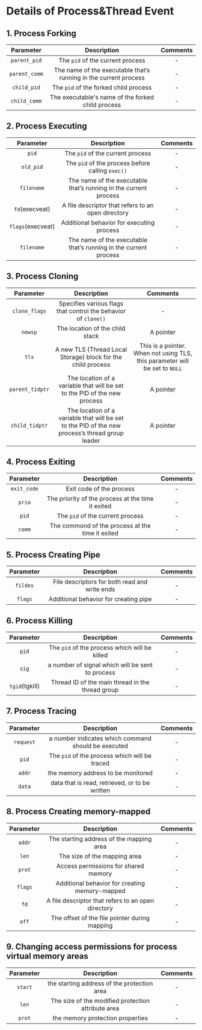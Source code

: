 # Details of Process&Thread Event

## 1. Process Forking

|   Parameter   |                           Description                            | Comments |
|:-------------:|:----------------------------------------------------------------:|:--------:|
| `parent_pid`  |                 The `pid` of the current process                 |    -     |
| `parent_comm` | The name of the executable that’s running in the current process |    -     |
|  `child_pid`  |              The `pid` of the forked child process               |    -     |
| `child_comm`  |        The executable's name of the forked child process         |    -     | 

## 2. Process Executing

| Parameter  |                           Description                            | Comments |
|:----------:|:----------------------------------------------------------------:|:--------:|
|   `pid`    |                 The `pid` of the current process                 |    -     |
| `old_pid`  |         The `pid` of the process before calling `exec()`         |    -     |
| `filename` | The name of the executable that’s running in the current process |    -     |
|   `fd`(execveat)    |                 A file descriptor that refers to an open directory                  |    -     |
| `flags`(execveat)  |         Additional behavior for executing process         |    -     |
| `filename` | The name of the executable that’s running in the current process |    -     |  

## 3. Process Cloning

|    Parameter    |                                           Description                                           |                                  Comments                                   |
|:---------------:|:-----------------------------------------------------------------------------------------------:|:---------------------------------------------------------------------------:|
|  `clone_flags`  |                 Specifies various flags that control the behavior of `clone()`                  |                                      -                                      |
|     `newsp`     |                                 The location of the child stack                                 |                                  A pointer                                  |
|      `tls`      |                  A new TLS (Thread Local Storage) block for the child process                   | This is a pointer. When not using TLS, this parameter will be set to `NULL` |
| `parent_tidptr` |            The location of a variable that will be set to the PID of the new process            |                                  A pointer                                  |
| `child_tidptr`  | The location of a variable that will be set to the PID of the new process’s thread group leader |                                  A pointer                                  | 

## 4. Process Exiting 

|  Parameter   |                          Description                           |     Comments      |
|:------------:|:--------------------------------------------------------------:|:-----------------:|
| `exit_code`  |                    Exit code of the process                    |         -         | 
|    `prio`    |       The priority of the process at the time it exited        |     -             |
|    `pid`    |       The `pid` of the current process        |     -             |
|    `comm`    |       The commond of the process at the time it exited        |     -             |

## 5. Process Creating Pipe

|  Parameter   |                          Description                           |     Comments      |
|:------------:|:--------------------------------------------------------------:|:-----------------:|
| `fildes`  |                  File descriptors for both read and write ends                  |         -         |
| `flags`  |                    Additional behavior for creating pipe                   |         -         | 

## 6. Process Killing

|  Parameter   |                          Description                           |     Comments      |
|:------------:|:--------------------------------------------------------------:|:-----------------:|
| `pid`  |                    The `pid` of the  process which will be killed                   |         -         | 
| `sig`  |                    a number of signal which will be sent to process               |         -         |
| `tgid`(tgkill)  |                   Thread ID of the main thread in the thread group               |         -         | 

## 7. Process Tracing

|  Parameter   |                          Description                           |     Comments      |
|:------------:|:--------------------------------------------------------------:|:-----------------:|
| `request`  |              a  number indicates which command should be executed                    |         -         | 
| `pid`  |                    The `pid` of the  process which will be traced               |         -         | 
| `addr`  |                    the memory address to be monitored                   |         -         | 
| `data`  |                    data that is read, retrieved, or to be written               |         -         | 

## 8. Process Creating memory-mapped

|  Parameter   |                          Description                           |     Comments      |
|:------------:|:--------------------------------------------------------------:|:-----------------:|
| `addr`  |                    The starting address of the mapping area                   |         -         | 
| `len`  |                    The size of the mapping area               |         -         |
| `prot`  |                   Access permissions for shared memory               |         -         | 
| `flags`  |                    Additional behavior for creating memory-mapped                   |         -         | 
| `fd`  |                    A file descriptor that refers to an open directory               |         -         |
| `off`  |                   The offset of the file pointer during mapping               |         -         | 

## 9. Changing access permissions for process virtual memory areas

|  Parameter   |                          Description                           |     Comments      |
|:------------:|:--------------------------------------------------------------:|:-----------------:|
| `start`  |                     the starting address of the protection  area                   |         -         | 
| `len`  |                   The size of the modified protection attribute area               |         -         |
| `prot`  |                   the memory protection properties               |         -         | 
